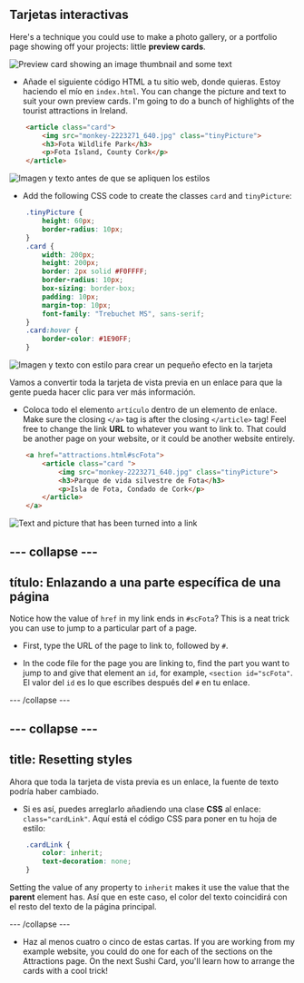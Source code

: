 ## Tarjetas interactivas

Here's a technique you could use to make a photo gallery, or a portfolio page showing off your projects: little **preview cards**.

![Preview card showing an image thumbnail and some text](images/cardsPreview.png)

+ Añade el siguiente código HTML a tu sitio web, donde quieras. Estoy haciendo el mío en `index.html`. You can change the picture and text to suit your own preview cards. I'm going to do a bunch of highlights of the tourist attractions in Ireland.

```html
    <article class="card">
        <img src="monkey-2223271_640.jpg" class="tinyPicture">
        <h3>Fota Wildlife Park</h3>
        <p>Fota Island, County Cork</p>
    </article>
```

![Imagen y texto antes de que se apliquen los estilos](images/cardUnstyled.png)

+ Add the following CSS code to create the classes `card` and `tinyPicture`:

```css
    .tinyPicture {
        height: 60px;
        border-radius: 10px;
    }
    .card {
        width: 200px;
        height: 200px;
        border: 2px solid #F0FFFF;
        border-radius: 10px;
        box-sizing: border-box;
        padding: 10px;
        margin-top: 10px;
        font-family: "Trebuchet MS", sans-serif;
    }
    .card:hover {
        border-color: #1E90FF;
    }
```

![Imagen y texto con estilo para crear un pequeño efecto en la tarjeta](images/cardStyled.png)

Vamos a convertir toda la tarjeta de vista previa en un enlace para que la gente pueda hacer clic para ver más información.

+ Coloca todo el elemento `artículo` dentro de un elemento de enlace. Make sure the closing `</a>` tag is after the closing `</article>` tag! Feel free to change the link **URL** to whatever you want to link to. That could be another page on your website, or it could be another website entirely.

```html
    <a href="attractions.html#scFota">  
        <article class="card ">
            <img src="monkey-2223271_640.jpg" class="tinyPicture">
            <h3>Parque de vida silvestre de Fota</h3>
            <p>Isla de Fota, Condado de Cork</p>
        </article>
    </a>
```

![Text and picture that has been turned into a link](images/cardLink.png)

## \--- collapse \---

## título: Enlazando a una parte específica de una página

Notice how the value of `href` in my link ends in `#scFota`? This is a neat trick you can use to jump to a particular part of a page.

+ First, type the URL of the page to link to, followed by `#`.

+ In the code file for the page you are linking to, find the part you want to jump to and give that element an `id`, for example, `<section id="scFota"`. El valor del `id` es lo que escribes después del `#` en tu enlace.

\--- /collapse \---

## \--- collapse \---

## title: Resetting styles

Ahora que toda la tarjeta de vista previa es un enlace, la fuente de texto podría haber cambiado.

+ Si es así, puedes arreglarlo añadiendo una clase **CSS** al enlace: `class="cardLink"`. Aquí está el código CSS para poner en tu hoja de estilo:

```css
    .cardLink {
        color: inherit;
        text-decoration: none;
    }
```

Setting the value of any property to `inherit` makes it use the value that the **parent** element has. Así que en este caso, el color del texto coincidirá con el resto del texto de la página principal.

\--- /collapse \---

+ Haz al menos cuatro o cinco de estas cartas. If you are working from my example website, you could do one for each of the sections on the Attractions page. On the next Sushi Card, you'll learn how to arrange the cards with a cool trick!